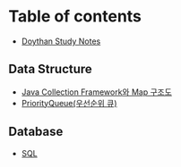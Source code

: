 # Table of contents

* [Doythan Study Notes](README.md)

## Data Structure

* [Java Collection Framework와 Map 구조도](data-structure/java-collection-framework-map.md)
* [PriorityQueue(우선순위 큐)](data-structure/priorityqueue.md)

## Database

* [SQL](database/sql.md)
